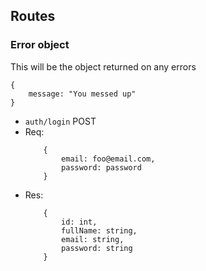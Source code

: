 ## Routes

### Error object
This will be the object returned on any errors

```
{
    message: "You messed up" 
}
```

- `auth/login`
 POST
 - Req:
    ```
        {
            email: foo@email.com,
            password: password
        }
    ```
 - Res:
    ```
        {
            id: int,
            fullName: string,
            email: string,
            password: string
        }
    ```